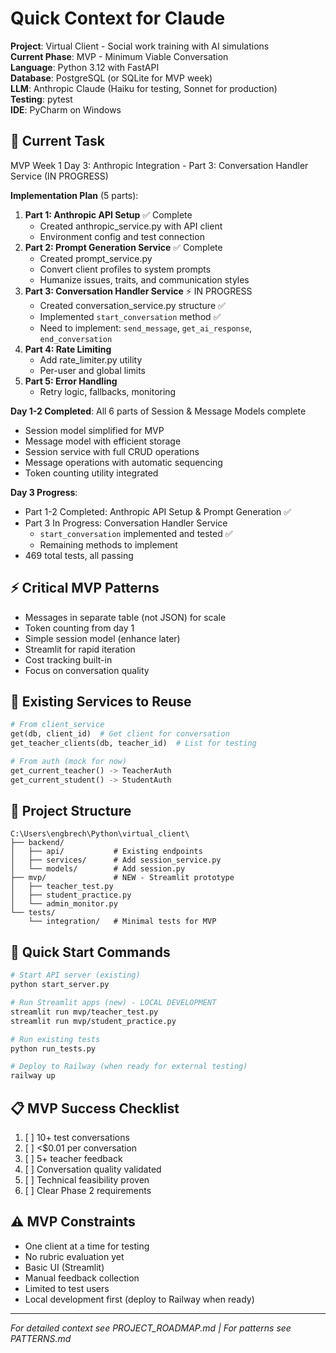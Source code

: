 # Quick Context for Claude

**Project**: Virtual Client - Social work training with AI simulations  
**Current Phase**: MVP - Minimum Viable Conversation  
**Language**: Python 3.12 with FastAPI  
**Database**: PostgreSQL (or SQLite for MVP week)  
**LLM**: Anthropic Claude (Haiku for testing, Sonnet for production)  
**Testing**: pytest  
**IDE**: PyCharm on Windows  

## 🎯 Current Task
MVP Week 1 Day 3: Anthropic Integration - Part 3: Conversation Handler Service (IN PROGRESS)

**Implementation Plan** (5 parts):
1. **Part 1: Anthropic API Setup** ✅ Complete
   - Created anthropic_service.py with API client
   - Environment config and test connection
2. **Part 2: Prompt Generation Service** ✅ Complete
   - Created prompt_service.py
   - Convert client profiles to system prompts
   - Humanize issues, traits, and communication styles
3. **Part 3: Conversation Handler Service** ⚡ IN PROGRESS
   - Created conversation_service.py structure ✅
   - Implemented `start_conversation` method ✅
   - Need to implement: `send_message`, `get_ai_response`, `end_conversation`
4. **Part 4: Rate Limiting**
   - Add rate_limiter.py utility
   - Per-user and global limits
5. **Part 5: Error Handling**
   - Retry logic, fallbacks, monitoring

**Day 1-2 Completed**: All 6 parts of Session & Message Models complete
- Session model simplified for MVP
- Message model with efficient storage
- Session service with full CRUD operations
- Message operations with automatic sequencing
- Token counting utility integrated

**Day 3 Progress**:
- Part 1-2 Completed: Anthropic API Setup & Prompt Generation ✅
- Part 3 In Progress: Conversation Handler Service
  - `start_conversation` implemented and tested ✅
  - Remaining methods to implement
- 469 total tests, all passing

## ⚡ Critical MVP Patterns
- Messages in separate table (not JSON) for scale
- Token counting from day 1
- Simple session model (enhance later)
- Streamlit for rapid iteration
- Cost tracking built-in
- Focus on conversation quality

## 🔑 Existing Services to Reuse
```python
# From client_service
get(db, client_id)  # Get client for conversation
get_teacher_clients(db, teacher_id)  # List for testing

# From auth (mock for now)
get_current_teacher() -> TeacherAuth
get_current_student() -> StudentAuth
```

## 📁 Project Structure
```
C:\Users\engbrech\Python\virtual_client\
├── backend/
│   ├── api/           # Existing endpoints
│   ├── services/      # Add session_service.py
│   └── models/        # Add session.py
├── mvp/               # NEW - Streamlit prototype
│   ├── teacher_test.py
│   ├── student_practice.py
│   └── admin_monitor.py
└── tests/
    └── integration/   # Minimal tests for MVP
```

## 🚀 Quick Start Commands
```bash
# Start API server (existing)
python start_server.py

# Run Streamlit apps (new) - LOCAL DEVELOPMENT
streamlit run mvp/teacher_test.py
streamlit run mvp/student_practice.py

# Run existing tests
python run_tests.py

# Deploy to Railway (when ready for external testing)
railway up
```

## 📋 MVP Success Checklist
1. [ ] 10+ test conversations
2. [ ] <$0.01 per conversation
3. [ ] 5+ teacher feedback
4. [ ] Conversation quality validated
5. [ ] Technical feasibility proven
6. [ ] Clear Phase 2 requirements

## ⚠️ MVP Constraints
- One client at a time for testing
- No rubric evaluation yet
- Basic UI (Streamlit)
- Manual feedback collection
- Limited to test users
- Local development first (deploy to Railway when ready)

---
*For detailed context see PROJECT_ROADMAP.md | For patterns see PATTERNS.md*
